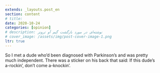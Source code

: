 ```yaml
---
extends: _layouts.post_en
section: content
# title: 
date: 2020-10-24
categories: [opinion]
# description: نوشته‌ای در مورد بازگشت گیم آو ترونز
# cover_image: /assets/img/post-cover-image-1.png
ltr: true
---
```




So I met a dude who’d been diagnosed with Parkinson’s and was pretty much independent. There was a sticker on his back that said:
If this dude’s a-rockin’, don’t come a-knockin’.